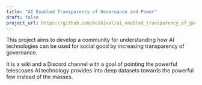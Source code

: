 ```yaml
---
title: "AI Enabled Transparency of Governance and Power"
draft: false
project_url: https://github.com/keskival/ai_enabled_transparency_of_governance_and_power/wiki
---
```


This project aims to develop a community for understanding how AI technologies can be used for social good by increasing transparency of governance.

It is a wiki and a Discord channel with a goal of pointing the powerful telescopes AI technology provides into deep datasets towards the powerful few instead of the masses.
